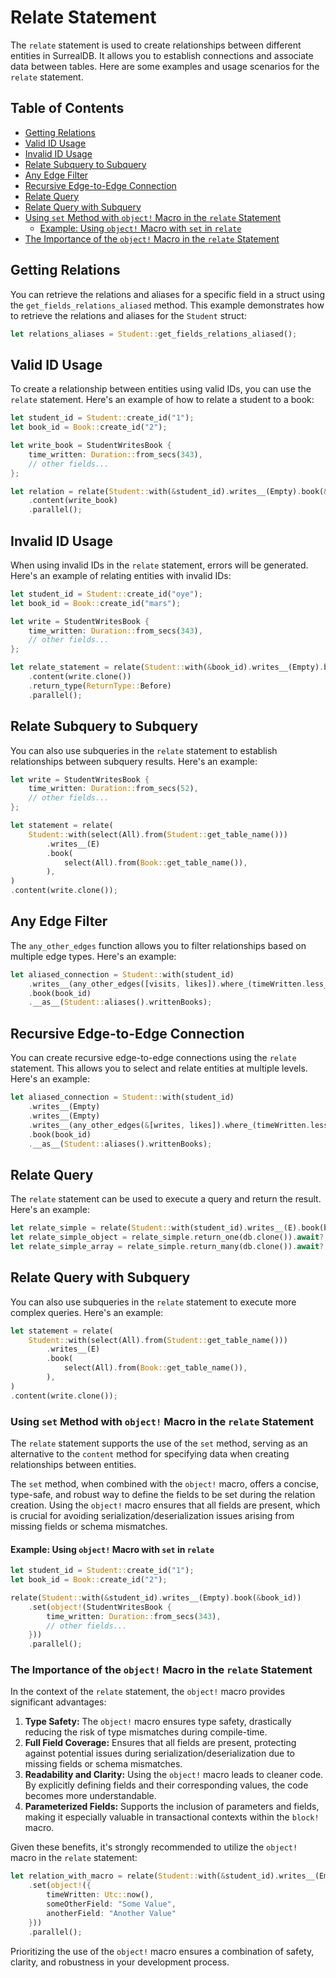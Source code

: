 # Relate Statement

The `relate` statement is used to create relationships between different
entities in SurrealDB. It allows you to establish connections and associate data
between tables. Here are some examples and usage scenarios for the `relate`
statement.

## Table of Contents

- [Getting Relations](#getting-relations)
- [Valid ID Usage](#valid-id-usage)
- [Invalid ID Usage](#invalid-id-usage)
- [Relate Subquery to Subquery](#relate-subquery-to-subquery)
- [Any Edge Filter](#any-edge-filter)
- [Recursive Edge-to-Edge Connection](#recursive-edge-to-edge-connection)
- [Relate Query](#relate-query)
- [Relate Query with Subquery](#relate-query-with-subquery)
- [Using `set` Method with `object!` Macro in the `relate` Statement](#using-set-method-with-object-macro-in-the-relate-statement)
  - [Example: Using `object!` Macro with `set` in `relate`](#example-using-object-macro-with-set-in-relate)
- [The Importance of the `object!` Macro in the `relate` Statement](#the-importance-of-the-object-macro-in-the-relate-statement)

## Getting Relations

You can retrieve the relations and aliases for a specific field in a struct
using the `get_fields_relations_aliased` method. This example demonstrates how
to retrieve the relations and aliases for the `Student` struct:

```rust
let relations_aliases = Student::get_fields_relations_aliased();
```

## Valid ID Usage

To create a relationship between entities using valid IDs, you can use the
`relate` statement. Here's an example of how to relate a student to a book:

```rust
let student_id = Student::create_id("1");
let book_id = Book::create_id("2");

let write_book = StudentWritesBook {
    time_written: Duration::from_secs(343),
    // other fields...
};

let relation = relate(Student::with(&student_id).writes__(Empty).book(&book_id))
    .content(write_book)
    .parallel();
```

## Invalid ID Usage

When using invalid IDs in the `relate` statement, errors will be generated.
Here's an example of relating entities with invalid IDs:

```rust
let student_id = Student::create_id("oye");
let book_id = Book::create_id("mars");

let write = StudentWritesBook {
    time_written: Duration::from_secs(343),
    // other fields...
};

let relate_statement = relate(Student::with(&book_id).writes__(Empty).book(&student_id))
    .content(write.clone())
    .return_type(ReturnType::Before)
    .parallel();
```

## Relate Subquery to Subquery

You can also use subqueries in the `relate` statement to establish relationships
between subquery results. Here's an example:

```rust
let write = StudentWritesBook {
    time_written: Duration::from_secs(52),
    // other fields...
};

let statement = relate(
    Student::with(select(All).from(Student::get_table_name()))
        .writes__(E)
        .book(
            select(All).from(Book::get_table_name()),
        ),
)
.content(write.clone());
```

## Any Edge Filter

The `any_other_edges` function allows you to filter relationships based on
multiple edge types. Here's an example:

```rust
let aliased_connection = Student::with(student_id)
    .writes__(any_other_edges([visits, likes]).where_(timeWritten.less_than_or_equal(50)))
    .book(book_id)
    .__as__(Student::aliases().writtenBooks);
```

## Recursive Edge-to-Edge Connection

You can create recursive edge-to-edge connections using the `relate` statement.
This allows you to select and relate entities at multiple levels. Here's an
example:

```rust
let aliased_connection = Student::with(student_id)
    .writes__(Empty)
    .writes__(Empty)
    .writes__(any_other_edges(&[writes, likes]).where_(timeWritten.less_than_or_equal(50)))
    .book(book_id)
    .__as__(Student::aliases().writtenBooks);
```

## Relate Query

The `relate` statement can be used to execute a query and return the result.
Here's an example:

```rust
let relate_simple = relate(Student::with(student_id).writes__(E).book(book_id)).content(write);
let relate_simple_object = relate_simple.return_one(db.clone()).await?;
let relate_simple_array = relate_simple.return_many(db.clone()).await?;
```

## Relate Query with Subquery

You can also use subqueries in the `relate` statement to execute more complex
queries. Here's an example:

```rust
let statement = relate(
    Student::with(select(All).from(Student::get_table_name()))
        .writes__(E)
        .book(
            select(All).from(Book::get_table_name()),
        ),
)
.content(write.clone());
```

### Using `set` Method with `object!` Macro in the `relate` Statement

The `relate` statement supports the use of the `set` method, serving as an
alternative to the `content` method for specifying data when creating
relationships between entities.

The `set` method, when combined with the `object!` macro, offers a concise,
type-safe, and robust way to define the fields to be set during the relation
creation. Using the `object!` macro ensures that all fields are present, which
is crucial for avoiding serialization/deserialization issues arising from
missing fields or schema mismatches.

#### Example: Using `object!` Macro with `set` in `relate`

```rust
let student_id = Student::create_id("1");
let book_id = Book::create_id("2");

relate(Student::with(&student_id).writes__(Empty).book(&book_id))
    .set(object!(StudentWritesBook {
        time_written: Duration::from_secs(343),
        // other fields...
    }))
    .parallel();
```

### The Importance of the `object!` Macro in the `relate` Statement

In the context of the `relate` statement, the `object!` macro provides
significant advantages:

1. **Type Safety:** The `object!` macro ensures type safety, drastically
   reducing the risk of type mismatches during compile-time.
2. **Full Field Coverage:** Ensures that all fields are present, protecting
   against potential issues during serialization/deserialization due to missing
   fields or schema mismatches.
3. **Readability and Clarity:** Using the `object!` macro leads to cleaner code.
   By explicitly defining fields and their corresponding values, the code
   becomes more understandable.
4. **Parameterized Fields:** Supports the inclusion of parameters and fields,
   making it especially valuable in transactional contexts within the `block!`
   macro.

Given these benefits, it's strongly recommended to utilize the `object!` macro
in the `relate` statement:

```rust
let relation_with_macro = relate(Student::with(&student_id).writes__(Empty).book(&book_id))
    .set(object!({
        timeWritten: Utc::now(),
        someOtherField: "Some Value",
        anotherField: "Another Value"
    }))
    .parallel();
```

Prioritizing the use of the `object!` macro ensures a combination of safety,
clarity, and robustness in your development process.
